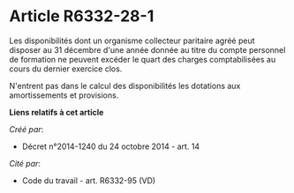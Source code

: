 # Article R6332-28-1

Les disponibilités dont un organisme collecteur paritaire agréé peut disposer au 31 décembre d'une année donnée au titre du
compte personnel de formation ne peuvent excéder le quart des charges comptabilisées au cours du dernier exercice clos. 

N'entrent pas dans le calcul des disponibilités les dotations aux amortissements et provisions.

**Liens relatifs à cet article**

_Créé par_:

  - Décret n°2014-1240 du 24 octobre 2014 - art. 14

_Cité par_:

  - Code du travail - art. R6332-95 (VD)
